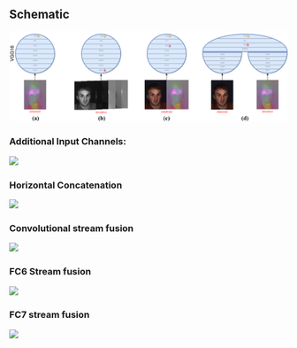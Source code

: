 ## Schematic
![](arqs.png)

### Additional Input Channels:
![](VGG16-OF_None.png)

### Horizontal Concatenation 
![](VGG16-OF_Horizontal.png)

### Convolutional stream fusion
![](VGG16-OF_Conv.png)

### FC6 Stream fusion
![](VGG16-OF_FC6.png)

### FC7 stream fusion
![](VGG16-OF_FC7.png)
